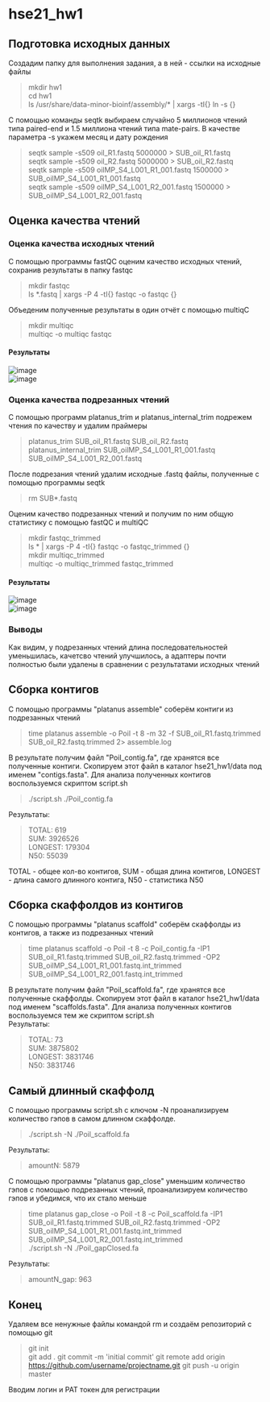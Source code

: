 # hse21_hw1
## Подготовка исходных данных
Создадим папку для выполнения задания, а в ней - ссылки на исходные файлы
>mkdir hw1  
>cd hw1  
>ls /usr/share/data-minor-bioinf/assembly/* | xargs -tI{} ln -s {}

С помощью команды seqtk выбираем случайно 5 миллионов чтений типа paired-end и 1.5 миллиона чтений типа mate-pairs.
В качестве параметра -s укажем месяц и дату рождения
>seqtk sample -s509 oil_R1.fastq 5000000 > SUB_oil_R1.fastq  
>seqtk sample -s509 oil_R2.fastq 5000000 > SUB_oil_R2.fastq  
>seqtk sample -s509 oilMP_S4_L001_R1_001.fastq 1500000 > SUB_oilMP_S4_L001_R1_001.fastq  
>seqtk sample -s509 oilMP_S4_L001_R2_001.fastq 1500000 > SUB_oilMP_S4_L001_R2_001.fastq  

## Оценка качества чтений
### Оценка качества исходных чтений
С помощью программы fastQC оценим качество исходных чтений, сохранив результаты в папку fastqc
>mkdir fastqc  
>ls *.fastq | xargs -P 4 -tI{} fastqc -o fastqc {}

Объеденим полученные результаты в один отчёт с помощью multiqC
>mkdir multiqc  
>multiqc -o multiqc fastqc
#### Результаты
![image](https://user-images.githubusercontent.com/93263216/139384764-8709e2eb-d3bb-43f6-992d-435001e964fe.png)  
![image](https://user-images.githubusercontent.com/93263216/139384551-91ba573b-78f5-402e-bd29-00553680f7a2.png)

### Оценка качества подрезанных чтений
С помощью программ platanus_trim и platanus_internal_trim подрежем чтения по качеству и удалим праймеры
>platanus_trim SUB_oil_R1.fastq SUB_oil_R2.fastq  
>platanus_internal_trim SUB_oilMP_S4_L001_R1_001.fastq SUB_oilMP_S4_L001_R2_001.fastq  

После подрезания чтений удалим исходные .fastq файлы, полученные с помощью программы seqtk
>rm SUB*.fastq

Оценим качество подрезанных чтений и получим по ним общую статистику с помощью fastQC и multiQC
>mkdir fastqc_trimmed  
>ls * | xargs -P 4 -tI{} fastqc -o fastqc_trimmed {}  
>mkdir multiqc_trimmed  
>multiqc -o multiqc_trimmed fastqc_trimmed

#### Результаты
![image](https://user-images.githubusercontent.com/93263216/139387145-892b6a67-3429-4832-b3fe-f86f59f65660.png)  
![image](https://user-images.githubusercontent.com/93263216/139386961-eae5ff4f-4bc0-4eed-84e0-ba967e7f57aa.png)

### Выводы
Как видим, у подрезанных чтений длина последовательностей уменьшилась, качетсво чтений улучшилось, а адаптеры почти полностью были удалены в сравнении с результатами исходных чтений

## Сборка контигов
С помощью программы "platanus assemble" соберём контиги из подрезанных чтений  
>time platanus assemble  -o Poil -t 8 -m 32 -f SUB_oil_R1.fastq.trimmed SUB_oil_R2.fastq.trimmed 2> assemble.log

В результате получим файл "Poil_contig.fa", где хранятся все полученные контиги. Скопируем этот файл в каталог hse21_hw1/data под именем "contigs.fasta".
Для анализа полученных контигов воспользуемся скриптом script.sh
>./script.sh ./Poil_contig.fa

Результаты:
>TOTAL: 619  
SUM: 3926526  
LONGEST: 179304  
N50: 55039

TOTAL - общее кол-во контигов, SUM - общая длина контигов, LONGEST - длина самого длинного контига, N50 - статистика N50

## Сборка скаффолдов из контигов
С помощью программы "platanus scaffold" соберём скаффолды из контигов, а также из подрезанных чтений 
>time platanus scaffold -o Poil -t 8 -c Poil_contig.fa -IP1 SUB_oil_R1.fastq.trimmed SUB_oil_R2.fastq.trimmed -OP2 SUB_oilMP_S4_L001_R1_001.fastq.int_trimmed SUB_oilMP_S4_L001_R2_001.fastq.int_trimmed

В результате получим файл "Poil_scaffold.fa", где хранятся все полученные скаффолды. Скопируем этот файл в каталог hse21_hw1/data под именем "scaffolds.fasta".
Для анализа полученных контигов воспользуемся тем же скриптом script.sh  
Результаты:
>TOTAL: 73  
>SUM: 3875802  
>LONGEST: 3831746  
>N50: 3831746

## Самый длинный скаффолд
С помощью программы script.sh с ключом -N проанализируем количество гэпов в самом длинном скаффолде.
>./script.sh -N ./Poil_scaffold.fa

Результаты:
>amountN: 5879

С помощью программы "platanus gap_close" уменьшим количество гэпов с помощью подрезанных чтений, проанализируем количество гэпов и убедимся, что их стало меньше
>time platanus gap_close -o Poil -t 8 -c Poil_scaffold.fa -IP1 SUB_oil_R1.fastq.trimmed SUB_oil_R2.fastq.trimmed -OP2 SUB_oilMP_S4_L001_R1_001.fastq.int_trimmed SUB_oilMP_S4_L001_R2_001.fastq.int_trimmed  
>./script.sh -N ./Poil_gapClosed.fa

Результаты:
>amountN_gap: 963

## Конец
Удаляем все ненужные файлы командой rm и создаём репозиторий с помощью git
>git init  
>git add .
>git commit -m 'initial commit'
>git remote add origin https://github.com/username/projectname.git
>git push -u origin master

Вводим логин и PAT токен для регистрации
